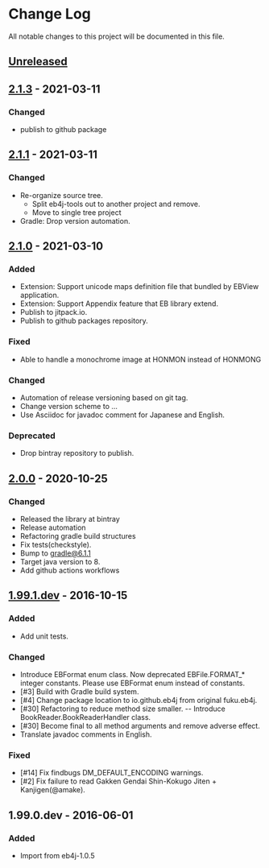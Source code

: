 # Change Log
All notable changes to this project will be documented in this file.

## [Unreleased]

## [2.1.3] - 2021-03-11

### Changed

- publish to github package

## [2.1.1] - 2021-03-11

### Changed
- Re-organize source tree.
  * Split eb4j-tools out to another project and remove.
  * Move to single tree project
- Gradle: Drop version automation.


## [2.1.0] - 2021-03-10

### Added
- Extension: Support unicode maps definition file that bundled by EBView application.
- Extension: Support Appendix feature that EB library extend.
- Publish to jitpack.io.
- Publish to github packages repository.

### Fixed
- Able to handle a monochrome image at HONMON instead of HONMONG

### Changed
- Automation of release versioning based on git tag.
- Change version scheme to <major>.<minor>.<patchlevel>.<build>
- Use Asciidoc for javadoc comment for Japanese and English.

### Deprecated
- Drop bintray repository to publish.

## [2.0.0] - 2020-10-25
### Changed
- Released the library at bintray
- Release automation
- Refactoring gradle build structures
- Fix tests(checkstyle).
- Bump to gradle@6.1.1
- Target java version to 8.
- Add github actions workflows

## [1.99.1.dev] - 2016-10-15
### Added
- Add unit tests.

### Changed
- Introduce EBFormat enum class.
  Now deprecated EBFile.FORMAT_* integer constants. Please use EBFormat enum instead of constants.
- [#3] Build with Gradle build system.
- [#4] Change package location to io.github.eb4j from original fuku.eb4j.
- [#30] Refactoring to reduce method size smaller.
-- Introduce BookReader.BookReaderHandler class.
- [#30] Become final to all method arguments and remove adverse effect.
- Translate javadoc comments in English.

### Fixed
- [#14] Fix findbugs DM_DEFAULT_ENCODING warnings.
- [#2] Fix failure to read Gakken Gendai Shin-Kokugo Jiten + Kanjigen(@amake).

## 1.99.0.dev - 2016-06-01
### Added
- Import from eb4j-1.0.5

[Unreleased]: https://github.com/eb4j/eb4j/compare/v2.1.3...HEAD
[2.1.3]: https://github.com/eb4j/eb4j/compare/v2.1.1...v2.1.3
[2.1.1]: https://github.com/eb4j/eb4j/compare/v2.1.0...v2.1.1
[2.1.0]: https://github.com/eb4j/eb4j/compare/v2.0.0...v2.1.0
[2.0.0]: https://github.com/eb4j/eb4j/compare/v1.99.1...v2.0.0
[1.99.1.dev]: https://github.com/eb4j/eb4j/compare/v1.99.0...v1.99.1
